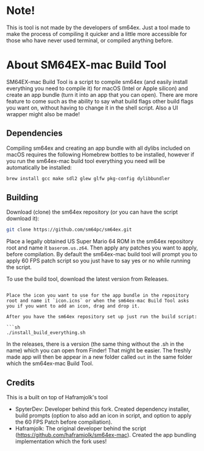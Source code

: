 # Note!

This is tool is not made by the developers of sm64ex. Just a tool made to make the process of compiling it quicker and a little more accessible for those who have never used terminal, or compiled anything before.

# About SM64EX-mac Build Tool

SM64EX-mac Build Tool is a script to compile sm64ex (and easily install everything you need to compile it) for macOS (Intel or Apple silicon) and create an app bundle (turn it into an app that you can open). There are more feature to come such as the ability to say what build flags other build flags you want on, without having to change it in the shell script. Also a UI wrapper might also be made!

## Dependencies

Compiling sm64ex and creating an app bundle with all dylibs included on macOS requires the following Homebrew bottles to be installed, however if you run the sm64ex-mac build tool everything you need will be automatically be installed:

```sh
brew install gcc make sdl2 glew glfw pkg-config dylibbundler
```

## Building

Download (clone) the sm64ex repository (or you can have the script download it):

```sh
git clone https://github.com/sm64pc/sm64ex.git
```

Place a legally obtained US Super Mario 64 ROM in the sm64ex repository root and name it `baserom.us.z64`. Then apply any patches you want to apply, before compilation. By default the sm64ex-mac build tool will prompt you to apply 60 FPS patch script so you just have to say yes or no while running the script.

To use the build tool, download the latest version from Releases.

```

Place the icon you want to use for the app bundle in the repository root and name it `icon.icns` or when the sm64ex-mac Build Tool asks you if you want to add an icon, drag and drop it.

After you have the sm64ex repository set up just run the build script:

```sh
./install_build_everything.sh
```
In the releases, there is a version (the same thing without the .sh in the name) which you can open from Finder! That might be easier.
The freshly made app will then be appear in a new folder called `out` in the same folder which the sm64ex-mac Build Tool.

## Credits

This is a built on top of Haframjolk's tool

- SpyterDev: Developer behind this fork. Created dependency installer, build prompts (option to also add an icon in script, and option to apply the 60 FPS Patch before compiliation).
- Haframjolk: The original developer behind the script (https://github.com/haframjolk/sm64ex-mac). Created the app bundling implementation which the fork uses!
